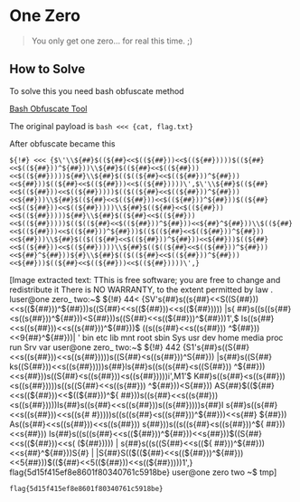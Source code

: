 # One Zero

> You only get one zero... for real this time. ;)

## How to Solve

To solve this you need bash obfuscate method

[Bash Obfuscate Tool](https://gist.github.com/dimasma0305/c3d5d3cac71c8240a491a3010f2372b8)

The original payload is `bash <<< {cat, flag.txt}`

After obfuscate became this 

```${!#} <<< {$\'\\${##}$((${##}<<$((${##}))<<$((${##}))))$((${##}<<$((${##}))^${##}))\\${##}$((${##}<<$((${##}))<<$((${##}))))${##}\\${##}$(($((${##}<<$((${##}))^${##}))<<${##}))$((${##}<<$((${##}))<<$((${##}))))\',$\'\\${##}$((${##}<<$((${##}))<<$((${##}))))$(($((${##}<<$((${##}))^${##}))<<${##}))\\${##}$((${##}<<$((${##}))<<$((${##}))^${##}))$((${##}<<$((${##}))<<$((${##}))))\\${##}$((${##}<<$((${##}))<<$((${##}))))${##}\\${##}$((${##}<<$((${##}))<<$((${##}))))$(($((${##}<<$((${##}))^${##}))<<${##}^${##}))\\$((${##}<<$((${##}))<<$((${##}))^${##}))$(($((${##}<<$((${##}))^${##}))<<${##}))\\${##}$(($((${##}<<$((${##}))^${##}))<<${##}))$((${##}<<$((${##}))<<$((${##}))))\\${##}$(($((${##}<<$((${##}))^${##}))<<${##}^${##}))${#}\\${##}$(($((${##}<<$((${##}))^${##}))<<${##}))$((${##}<<$((${##}))<<$((${##}))))\',}```


[Image extracted text: TThis is
free
software;
you
are
free
to
change
and
redistribute
it
There
is NO WARRANTY,
to the extent permitted by
law .
luser@one
zero_
two:~$ ${!#}
44<
{SV's{##}s((s{##}<<S((S{##}))<<s((${##}))^${##}))s((S{##}<<s((${##}))<<s((${##})))) |s{
##}s((s((s{##}<s((s{##}))^${##}))<S{##}))s((S{##}<<s((${##}))^${##}))1',$
Is((s{##}<<s((s{##}))<<s((s{##}))^${##}))$
((s((s{##}<<s((s{##})) ^${##}))<<9{##}^${##}))| '
bin
etc
lib
mnt
root
sbin
Sys
usr
dev
home
media
proc
run
Srv
var
user@one
zero_
two:~$ ${!#}
442
{S1's{##}s((S{##}<<s((s{##}))<<s((s{##}))))s((S{##}<s((s{##}))^S{##})) |s{##}s((S{##}
ks((S{##}))<<s((s{##}))))s{##}ls{##}s((s((s{##}<s((S{##})) ^${##}))<<s{##}))s((S{##}<s((s{##}))<s((s{##}))))i',M1'$
K##}s((s{##}<s((s{##}))<s((s{##}))))s((s((S{##}<<s((s{##})) ^${##}))<S{##})) AS{##}$((${##}<<s((${##}))<<$((${##}))^${
##}))s((s{##}<<s((s{##}))<s((s{##}))))Is{##}s((s{##}<<s((s{##}))s((s{##}))))s{##}I s{##}s((s{##}<<s((s{##}))<<s((s{#
#}))))s((s((s{##}<s((s{##}))^${##}))<<s{##} ${##})) As((s{##}<<s((s{##}))<<s((s{##})) s{##}))s((s((s{##}<s((s{##}))^${
##}))<<s{##})) Is{##}s((s((s{##}<<s((${##}))^${##}))<<s{##}))$((S{##}<<s((${##}))<<s( (${##})))) | s{##}s((s((S{##}<<s((${
##}))^${##}))<<s{##}^${##}))S{#} | |S{##}S(($((${##}<<s((${##}))^${##}))<<5{##}))$((${##}<<5((${##}))<<s((${##}))))1',}
flag{5d15f415ef8e8601f80340761c5918be}
user@one
zero
two
~$
tmp]


```
flag{5d15f415ef8e8601f80340761c5918be}
```